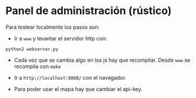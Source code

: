 # Panel de administración (rústico)

Para testear localmente los pasos son:

- Ir a `www` y levantar el servidor http con:
```
python2 webserver.py
```

- Cada vez que se cambia algo en los js hay que recompilar. Desde `www` se recompila con
```make```

- Ir a 
```http://localhost:8000/```
con el navegador.

- Para poder usar el mapa hay que cambiar el api-key.




